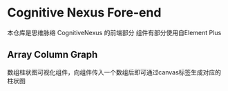 # Cognitive Nexus Fore-end

本仓库是思维脉络 CognitiveNexus 的前端部分
组件有部分使用自Element Plus

## Array Column Graph

数组柱状图可视化组件，向组件传入一个数组后即可通过canvas标签生成对应的柱状图

##

